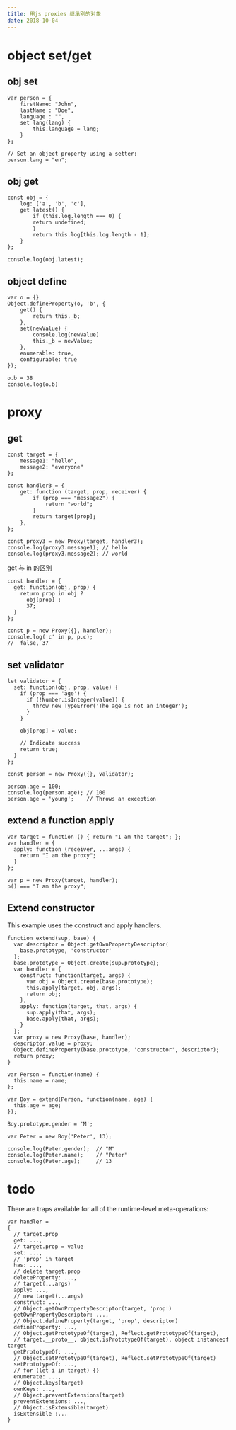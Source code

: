 ```yaml
---
title: 用js proxies 继承别的对象
date: 2018-10-04
---
```

# object set/get

## obj set 

    var person = {
        firstName: "John",
        lastName : "Doe",
        language : "",
        set lang(lang) {
            this.language = lang;
        }
    };

    // Set an object property using a setter:
    person.lang = "en";

## obj get

    const obj = {
        log: ['a', 'b', 'c'],
        get latest() {
            if (this.log.length === 0) {
            return undefined;
            }
            return this.log[this.log.length - 1];
        }
    };

    console.log(obj.latest);

## object define

    var o = {}
    Object.defineProperty(o, 'b', {
        get() { 
            return this._b; 
        },
        set(newValue) { 
            console.log(newValue)
            this._b = newValue; 
        },
        enumerable: true,
        configurable: true
    });

    o.b = 38
    console.log(o.b)

# proxy
## get

    const target = {
        message1: "hello",
        message2: "everyone"
    };

    const handler3 = {
        get: function (target, prop, receiver) {
            if (prop === "message2") {
                return "world";
            }
            return target[prop];
        },
    };

    const proxy3 = new Proxy(target, handler3);
    console.log(proxy3.message1); // hello
    console.log(proxy3.message2); // world

get 与 in 的区别

    const handler = {
      get: function(obj, prop) {
        return prop in obj ?
          obj[prop] :
          37;
      }
    };

    const p = new Proxy({}, handler);
    console.log('c' in p, p.c);
    //  false, 37

## set validator
    let validator = {
      set: function(obj, prop, value) {
        if (prop === 'age') {
          if (!Number.isInteger(value)) {
            throw new TypeError('The age is not an integer');
          }
        }

        obj[prop] = value;

        // Indicate success
        return true;
      }
    };

    const person = new Proxy({}, validator);

    person.age = 100;
    console.log(person.age); // 100
    person.age = 'young';    // Throws an exception

## extend a function apply

    var target = function () { return "I am the target"; };
    var handler = {
      apply: function (receiver, ...args) {
        return "I am the proxy";
      }
    };

    var p = new Proxy(target, handler);
    p() === "I am the proxy";

## Extend constructor
This example uses the construct and apply handlers.

    function extend(sup, base) {
      var descriptor = Object.getOwnPropertyDescriptor(
        base.prototype, 'constructor'
      );
      base.prototype = Object.create(sup.prototype);
      var handler = {
        construct: function(target, args) {
          var obj = Object.create(base.prototype);
          this.apply(target, obj, args);
          return obj;
        },
        apply: function(target, that, args) {
          sup.apply(that, args);
          base.apply(that, args);
        }
      };
      var proxy = new Proxy(base, handler);
      descriptor.value = proxy;
      Object.defineProperty(base.prototype, 'constructor', descriptor);
      return proxy;
    }

    var Person = function(name) {
      this.name = name;
    };

    var Boy = extend(Person, function(name, age) {
      this.age = age;
    });

    Boy.prototype.gender = 'M';

    var Peter = new Boy('Peter', 13);

    console.log(Peter.gender);  // "M"
    console.log(Peter.name);    // "Peter"
    console.log(Peter.age);     // 13

# todo
There are traps available for all of the runtime-level meta-operations:

    var handler =
    {
      // target.prop
      get: ...,
      // target.prop = value
      set: ...,
      // 'prop' in target
      has: ...,
      // delete target.prop
      deleteProperty: ...,
      // target(...args)
      apply: ...,
      // new target(...args)
      construct: ...,
      // Object.getOwnPropertyDescriptor(target, 'prop')
      getOwnPropertyDescriptor: ...,
      // Object.defineProperty(target, 'prop', descriptor)
      defineProperty: ...,
      // Object.getPrototypeOf(target), Reflect.getPrototypeOf(target),
      // target.__proto__, object.isPrototypeOf(target), object instanceof target
      getPrototypeOf: ...,
      // Object.setPrototypeOf(target), Reflect.setPrototypeOf(target)
      setPrototypeOf: ...,
      // for (let i in target) {}
      enumerate: ...,
      // Object.keys(target)
      ownKeys: ...,
      // Object.preventExtensions(target)
      preventExtensions: ...,
      // Object.isExtensible(target)
      isExtensible :...
    }